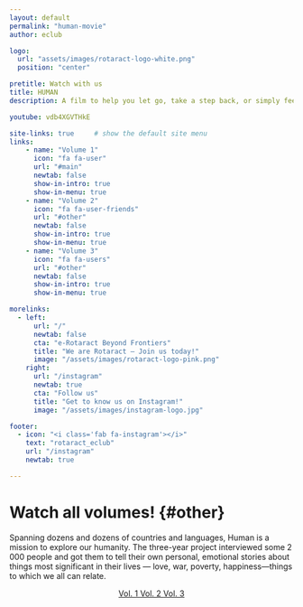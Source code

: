 ```yaml
---
layout: default
permalink: "human-movie"
author: eclub

logo:
  url: "assets/images/rotaract-logo-white.png"
  position: "center"

pretitle: Watch with us
title: HUMAN
description: A film to help you let go, take a step back, or simply feel connected to all of humanity.

youtube: vdb4XGVTHkE

site-links: true     # show the default site menu
links:
    - name: "Volume 1"
      icon: "fa fa-user"
      url: "#main"
      newtab: false
      show-in-intro: true
      show-in-menu: true
    - name: "Volume 2"
      icon: "fa fa-user-friends"
      url: "#other"
      newtab: false
      show-in-intro: true
      show-in-menu: true
    - name: "Volume 3"
      icon: "fa fa-users"
      url: "#other"
      newtab: false
      show-in-intro: true
      show-in-menu: true

morelinks:
  - left:
      url: "/"
      newtab: false
      cta: "e-Rotaract Beyond Frontiers"
      title: "We are Rotaract – Join us today!"
      image: "/assets/images/rotaract-logo-pink.png"
    right:
      url: "/instagram"
      newtab: true
      cta: "Follow us"
      title: "Get to know us on Instagram!"
      image: "/assets/images/instagram-logo.jpg"

footer:
  - icon: "<i class='fab fa-instagram'></i>"
    text: "rotaract_eclub"
    url: "/instagram"
    newtab: true

---
```



# Watch all volumes! {#other}

Spanning dozens and dozens of countries and languages, Human is a mission to explore our humanity. The three-year project interviewed some 2 000 people and got them to tell their own personal, emotional stories about things most significant in their lives — love, war, poverty, happiness—things to which we all can relate.

<p style="text-align: center;">
  <a href="https://www.youtube.com/watch?v=vdb4XGVTHkE&list=PLEgA6bEeal3yh19xRhfVt5q5xBohcPYz7&index=2" target="_blank" class="button button-primary">
    <i class="fa fa-user fa-lg"></i> Vol. 1
  </a>
  <a href="https://www.youtube.com/watch?v=ShttAt5xtto&list=PLEgA6bEeal3yh19xRhfVt5q5xBohcPYz7&index=3" target="_blank" class="button">
    <i class="fa fa-user-friends fa-lg"></i> Vol. 2
  </a>
  <a href="https://www.youtube.com/watch?v=w0653vsLSqE&list=PLEgA6bEeal3yh19xRhfVt5q5xBohcPYz7&index=4" target="_blank" class="button button-success">
    <i class="fa fa-users fa-lg"></i> Vol. 3
  </a>
</p>
